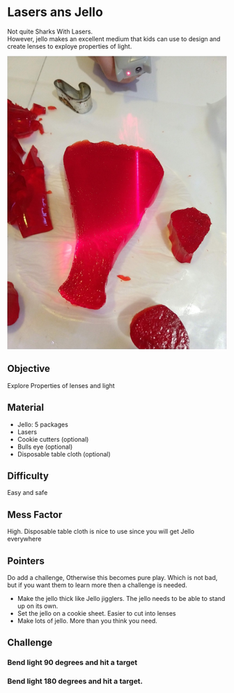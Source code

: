 
# Lasers ans Jello
Not quite Sharks With Lasers.  
However, jello makes an excellent medium that kids can use to design and create lenses to exploye properties of light.

![](./images/IMG_20180915_190804681.jpg )
## Objective
Explore Properties of lenses and light

## Material
- Jello: 5 packages
- Lasers
- Cookie cutters (optional)
- Bulls eye (optional)
- Disposable table cloth  (optional)

## Difficulty
Easy and safe

## Mess Factor
High.  Disposable table cloth is nice to use since you will get Jello everywhere

## Pointers
Do add a challenge, Otherwise this becomes pure play.  Which is not bad, but if you want them to learn more then a challenge is needed.

* Make the jello thick like Jello jigglers.  The jello needs to be able to stand up on its own.
* Set the jello on a cookie sheet. Easier to cut into lenses
* Make lots of jello.  More than you think you need.  


## Challenge
### Bend light 90 degrees and hit a target

### Bend light 180 degrees and hit a target.
